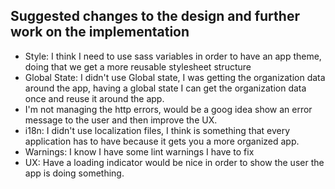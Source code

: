 ## Suggested changes to the design and further work on the implementation

  - Style: I think I need to use sass variables in order to have an app theme, doing that we get a more reusable stylesheet structure
  - Global State: I didn't use Global state, I was getting the organization data around the app, having a global state I can get the organization data once and reuse it around the app.
  - I'm not managing the http errors, would be a goog idea show an error message to the user and then improve the UX.
  - i18n: I didn't use localization files, I think is something that every application has to have because it gets you a more organized app.
  - Warnings: I know I have some lint warnings I have to fix
  - UX: Have a loading indicator would be nice in order to show the user the app is doing something.